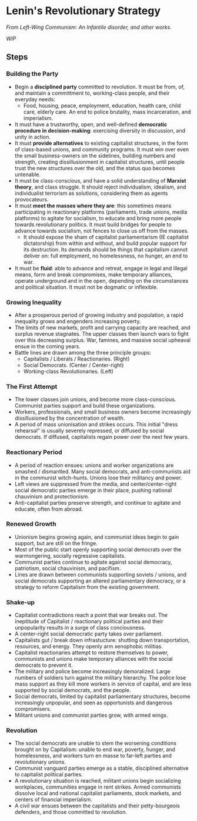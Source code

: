 # Lenin's Revolutionary Strategy 

*From Left-Wing Communism: An Infantile disorder, and other works.*

*WIP*

## Steps

### Building the Party

- Begin a **disciplined party** committed to revolution. It must be from, of, and maintain a committment to, working-class people, and their everyday needs:
  - Food, housing, peace, employment, education, health care, child care, elderly care. An end to police brutality, mass incarceration, and imperialism.
- It must have a trustworthy, open, and well-defined **democratic procedure in decision-making**: exercising diversity in discussion, and unity in action.
- It must **provide alternatives** to existing capitalist structures, in the form of class-based unions, and community programs. It must win over even the small business-owners on the sidelines, building numbers and strength, creating dissillusionment in capitalist structures, until people trust the new structures over the old, and the status quo becomes untenable.
- It must be class-conscious, and have a solid understanding of **Marxist theory**, and class struggle. It should reject individualism, idealism, and individualist terrorism as solutions, considering them as agents provocateurs.
- It must **meet the masses where they are**: this sometimes means participating in reactionary platforms (parliaments, trade unions, media platforms) to agitate for socialism, to educate and bring more people towards revolutionary politics. It must build bridges for people to advance towards socialism, not fences to close us off from the masses.
  - It should expose the sham of capitalist parliamentarism (IE capitalist dictatorship) from within and without, and build popular support for its destruction. Its demands should be things that capitalism cannot deliver on: full employment, no homelessness, no hunger, an end to war.
- It must be **fluid**: able to advance and retreat, engage in legal and illegal means, form and break compromises, make temporary alliances, operate underground and in the open, depending on the circumstances and political situation. It must not be dogmatic or inflexible.

### Growing Inequality

- After a prosperous period of growing industry and population, a rapid inequality grows and engenders increasing poverty.
- The limits of new markets, profit and carrying capacity are reached, and surplus revenue stagnates. The upper classes then launch wars to fight over this decreasing surplus. War, famines, and massive social upheaval ensue in the coming years.
- Battle lines are drawn among the three principle groups: 
  - Capitalists / Liberals / Reactionaries. (Right)
  - Social Democrats. (Center / Center-right)
  - Working-class Revolutionaries. (Left)

### The First Attempt

- The lower classes join unions, and become more class-conscious. Communist parties support and build these organizations. 
- Workers, professionals, and small business owners become increasingly dissillusioned by the concentration of wealth.
- A period of mass unionisation and strikes occurs. This initial "dress rehearsal" is usually severely repressed, or diffused by social democrats. If diffused, capitalists regain power over the next few years.

### Reactionary Period

- A period of reaction ensues: unions and worker organizations are smashed / dismantled. Many social democrats, and anti-communists aid in the communist witch-hunts. Unions lose their militancy and power.
- Left views are suppressed from the media, and center/center-right social democratic parties emerge in their place, pushing national chauvinism and protectionism.
- Anti-capitalist parties preserve strength, and continue to agitate and educate, often from abroad.

### Renewed Growth

- Unionism begins growing again, and communist ideas begin to gain support, but are still on the fringe.
- Most of the public start openly supporting social democrats over the warmongering, socially regressive capitalists.
- Communist parties continue to agitate against social democracy, patriotism, social chauvinism, and pacifism.
- Lines are drawn between communists supporting soviets / unions, and social democrats supporting an altered parliamentary democracy, or a strategy to reform Capitalism from the existing government.

### Shake-up

- Capitalist contradictions reach a point that war breaks out. The ineptitude of Capitalist / reactionary political parties and their unpopularity results in a surge of class conciousness. 
- A center-right social democratic party takes over parliament.
- Capitalists gut / break down infrastucture: shutting down transportation, resources, and energy. They openly arm xenophobic militias.
- Capitalist reactionaries attempt to restore themselves to power, communists and unions make temporary alliances with the social democrats to prevent it.
- The military and police become increasingly demoralized. Large numbers of soldiers turn against the military hierarchy. The police lose mass support as they kill more workers in service of capital, and are less supported by social democrats, and the people.
- Social democrats, limited by capitalist parliamentary structures, become increasingly unpopular, and seen as opportunists and dangerous compromisers.
- Militant unions and communist parties grow, with armed wings.

### Revolution

- The social democrats are unable to stem the worsening conditions brought on by Capitalism: unable to end war, poverty, hunger, and homelessness, and workers turn en masse to far-left parties and revolutionary unions. 
- Communist vanguard parties emerge as a stable, disciplined alternative to capitalist political parties.
- A revolutionary situation is reached, militant unions begin socializing workplaces, communities engage in rent strikes. Armed communists dissolve local and national capitalist parliaments, stock markets, and centers of financial imperialism.
- A civil war ensues between the capitalists and their petty-bourgeois defenders, and those committed to revolution.

